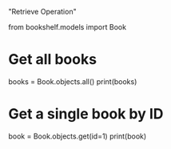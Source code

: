 "Retrieve Operation" 

from bookshelf.models import Book

# Get all books
books = Book.objects.all()
print(books)

# Get a single book by ID
book = Book.objects.get(id=1)
print(book)
